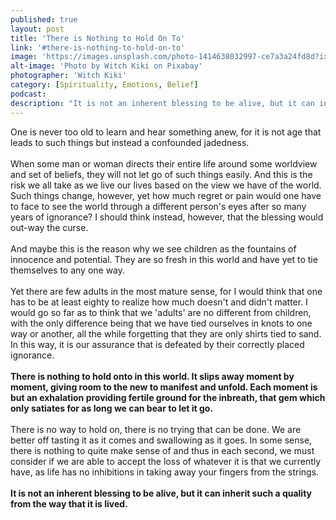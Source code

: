 ```yaml
---
published: true
layout: post
title: 'There is Nothing to Hold On To'
link: '#there-is-nothing-to-hold-on-to'
image: 'https://images.unsplash.com/photo-1414638032997-ce7a3a24fd8d?ixlib=rb-0.3.5&ixid=eyJhcHBfaWQiOjEyMDd9&s=3749bea46178102118dcb35111699af7&auto=format&fit=crop&w=2342&q=80'
alt-image: 'Photo by Witch Kiki on Pixabay'
photographer: 'Witch Kiki'
category: [Spirituality, Emotions, Belief]
podcast: 
description: "It is not an inherent blessing to be alive, but it can inherit such a quality from the way that it is lived. "
---
```

One is never too old to learn and hear something anew, for it is not age that leads to such things but instead a confounded jadedness.
<br>
<br>
When some man or woman directs their entire life around some worldview and set of beliefs, they will not let go of such things easily. And this is the risk we all take as we live our lives based on the view we have of the world. Such things change, however, yet how much regret or pain would one have to face to see the world through a different person's eyes after so many years of ignorance? I should think instead, however, that the blessing would out-way the curse.
<br>
<br>
And maybe this is the reason why we see children as the fountains of innocence and potential. They are so fresh in this world and have yet to tie themselves to any one way. 
<br>
<br>
Yet there are few adults in the most mature sense, for I would think that one has to be at least eighty to realize how much doesn't and didn't matter. I would go so far as to think that we 'adults' are no different from children, with the only difference being that we have tied ourselves in knots to one way or another, all the while forgetting that they are only shirts tied to sand. In this way, it is our assurance that is defeated by their correctly placed ignorance.
<br>
<br>
**There is nothing to hold onto in this world. It slips away moment by moment, giving room to the new to manifest and unfold. Each moment is but an exhalation providing fertile ground for the inbreath, that gem which only satiates for as long we can bear to let it go.**
<br>
<br>
There is no way to hold on, there is no trying that can be done. We are better off tasting it as it comes and swallowing as it goes. In some sense, there is nothing to quite make sense of and thus in each second, we must consider if we are able to accept the loss of whatever it is that we currently have, as life has no inhibitions in taking away your fingers from the strings.
<br>
<br>
**It is not an inherent blessing to be alive, but it can inherit such a quality from the way that it is lived.**
 